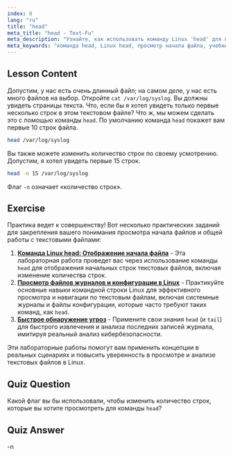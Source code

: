 ```yaml
---
index: 8
lang: "ru"
title: "head"
meta_title: "head - Text-Fu"
meta_description: "Узнайте, как использовать команду Linux 'head' для просмотра начала файлов. Изучите такие опции, как -n для подсчета строк. Важный учебник по командам Linux."
meta_keywords: "команда head, Linux head, просмотр начала файла, учебник Linux, команды Linux, Linux для начинающих, head -n, руководство Linux"
---
```


## Lesson Content

Допустим, у нас есть очень длинный файл; на самом деле, у нас есть много файлов на выбор. Откройте `cat /var/log/syslog`. Вы должны увидеть страницы текста. Что, если бы я хотел увидеть только первые несколько строк в этом текстовом файле? Что ж, мы можем сделать это с помощью команды `head`. По умолчанию команда `head` покажет вам первые 10 строк файла.

```bash
head /var/log/syslog
```

Вы также можете изменить количество строк по своему усмотрению. Допустим, я хотел увидеть первые 15 строк.

```bash
head -n 15 /var/log/syslog
```

Флаг `-n` означает «количество строк».

## Exercise

Практика ведет к совершенству! Вот несколько практических заданий для закрепления вашего понимания просмотра начала файлов и общей работы с текстовыми файлами:

1. **[Команда Linux head: Отображение начала файла](https://labex.io/ru/labs/linux-linux-head-command-file-beginning-display-214302)** - Эта лабораторная работа проведет вас через использование команды `head` для отображения начальных строк текстовых файлов, включая изменение количества строк.
2. **[Просмотр файлов журналов и конфигурации в Linux](https://labex.io/ru/labs/linux-viewing-log-and-configuration-files-in-linux-387914)** - Практикуйте основные навыки командной строки Linux для эффективного просмотра и навигации по текстовым файлам, включая системные журналы и файлы конфигурации, которые часто требуют таких команд, как `head`.
3. **[Быстрое обнаружение угроз](https://labex.io/ru/labs/linux-rapid-threat-detection-387930)** - Примените свои знания `head` (и `tail`) для быстрого извлечения и анализа последних записей журнала, имитируя реальный анализ кибербезопасности.

Эти лабораторные работы помогут вам применить концепции в реальных сценариях и повысить уверенность в просмотре и анализе текстовых файлов в Linux.

## Quiz Question

Какой флаг вы бы использовали, чтобы изменить количество строк, которые вы хотите просмотреть для команды `head`?

## Quiz Answer

-n
